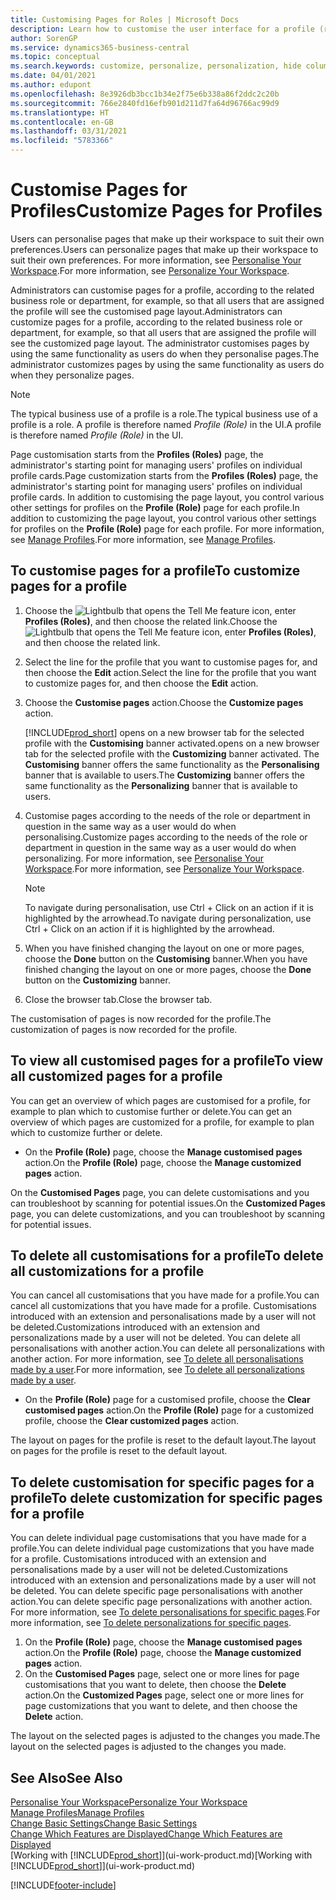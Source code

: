 ```yaml
---
title: Customising Pages for Roles | Microsoft Docs
description: Learn how to customise the user interface for a profile (role) so that all users assigned that role see a customised workspace.
author: SorenGP
ms.service: dynamics365-business-central
ms.topic: conceptual
ms.search.keywords: customize, personalize, personalization, hide columns, remove fields, move fields
ms.date: 04/01/2021
ms.author: edupont
ms.openlocfilehash: 8e3926db3bcc1b34e2f75e6b338a86f2ddc2c20b
ms.sourcegitcommit: 766e2840fd16efb901d211d7fa64d96766ac99d9
ms.translationtype: HT
ms.contentlocale: en-GB
ms.lasthandoff: 03/31/2021
ms.locfileid: "5783366"
---
```

# <a name="customize-pages-for-profiles"></a><span data-ttu-id="a96bc-103">Customise Pages for Profiles</span><span class="sxs-lookup"><span data-stu-id="a96bc-103">Customize Pages for Profiles</span></span>
<span data-ttu-id="a96bc-104">Users can personalise pages that make up their workspace to suit their own preferences.</span><span class="sxs-lookup"><span data-stu-id="a96bc-104">Users can personalize pages that make up their workspace to suit their own preferences.</span></span> <span data-ttu-id="a96bc-105">For more information, see [Personalise Your Workspace](ui-personalization-user.md).</span><span class="sxs-lookup"><span data-stu-id="a96bc-105">For more information, see [Personalize Your Workspace](ui-personalization-user.md).</span></span>

<span data-ttu-id="a96bc-106">Administrators can customise pages for a profile, according to the related business role or department, for example, so that all users that are assigned the profile will see the customised page layout.</span><span class="sxs-lookup"><span data-stu-id="a96bc-106">Administrators can customize pages for a profile, according to the related business role or department, for example, so that all users that are assigned the profile will see the customized page layout.</span></span> <span data-ttu-id="a96bc-107">The administrator customises pages by using the same functionality as users do when they personalise pages.</span><span class="sxs-lookup"><span data-stu-id="a96bc-107">The administrator customizes pages by using the same functionality as users do when they personalize pages.</span></span>

> [!NOTE]
> <span data-ttu-id="a96bc-108">The typical business use of a profile is a role.</span><span class="sxs-lookup"><span data-stu-id="a96bc-108">The typical business use of a profile is a role.</span></span> <span data-ttu-id="a96bc-109">A profile is therefore named *Profile (Role)* in the UI.</span><span class="sxs-lookup"><span data-stu-id="a96bc-109">A profile is therefore named *Profile (Role)* in the UI.</span></span>

<span data-ttu-id="a96bc-110">Page customisation starts from the **Profiles (Roles)** page, the administrator's starting point for managing users' profiles on individual profile cards.</span><span class="sxs-lookup"><span data-stu-id="a96bc-110">Page customization starts from the **Profiles (Roles)** page, the administrator's starting point for managing users' profiles on individual profile cards.</span></span> <span data-ttu-id="a96bc-111">In addition to customising the page layout, you control various other settings for profiles on the **Profile (Role)** page for each profile.</span><span class="sxs-lookup"><span data-stu-id="a96bc-111">In addition to customizing the page layout, you control various other settings for profiles on the **Profile (Role)** page for each profile.</span></span> <span data-ttu-id="a96bc-112">For more information, see [Manage Profiles](admin-users-profiles-roles.md).</span><span class="sxs-lookup"><span data-stu-id="a96bc-112">For more information, see [Manage Profiles](admin-users-profiles-roles.md).</span></span>

## <a name="to-customize-pages-for-a-profile"></a><span data-ttu-id="a96bc-113">To customise pages for a profile</span><span class="sxs-lookup"><span data-stu-id="a96bc-113">To customize pages for a profile</span></span>
1. <span data-ttu-id="a96bc-114">Choose the ![Lightbulb that opens the Tell Me feature](media/ui-search/search_small.png "Tell me what you want to do") icon, enter **Profiles (Roles)**, and then choose the related link.</span><span class="sxs-lookup"><span data-stu-id="a96bc-114">Choose the ![Lightbulb that opens the Tell Me feature](media/ui-search/search_small.png "Tell me what you want to do") icon, enter **Profiles (Roles)**, and then choose the related link.</span></span>
2. <span data-ttu-id="a96bc-115">Select the line for the profile that you want to customise pages for, and then choose the **Edit** action.</span><span class="sxs-lookup"><span data-stu-id="a96bc-115">Select the line for the profile that you want to customize pages for, and then choose the **Edit** action.</span></span>
3. <span data-ttu-id="a96bc-116">Choose the **Customise pages** action.</span><span class="sxs-lookup"><span data-stu-id="a96bc-116">Choose the **Customize pages** action.</span></span>

    [!INCLUDE[prod_short](includes/prod_short.md)] <span data-ttu-id="a96bc-117">opens on a new browser tab for the selected profile with the **Customising** banner activated.</span><span class="sxs-lookup"><span data-stu-id="a96bc-117">opens on a new browser tab for the selected profile with the **Customizing** banner activated.</span></span> <span data-ttu-id="a96bc-118">The **Customising** banner offers the same functionality as the **Personalising** banner that is available to users.</span><span class="sxs-lookup"><span data-stu-id="a96bc-118">The **Customizing** banner offers the same functionality as the **Personalizing** banner that is available to users.</span></span>

4. <span data-ttu-id="a96bc-119">Customise pages according to the needs of the role or department in question in the same way as a user would do when personalising.</span><span class="sxs-lookup"><span data-stu-id="a96bc-119">Customize pages according to the needs of the role or department in question in the same way as a user would do when personalizing.</span></span> <span data-ttu-id="a96bc-120">For more information, see [Personalise Your Workspace](ui-personalization-user.md).</span><span class="sxs-lookup"><span data-stu-id="a96bc-120">For more information, see [Personalize Your Workspace](ui-personalization-user.md).</span></span>

    > [!NOTE]
    > <span data-ttu-id="a96bc-121">To navigate during personalisation, use Ctrl + Click on an action if it is highlighted by the arrowhead.</span><span class="sxs-lookup"><span data-stu-id="a96bc-121">To navigate during personalization, use Ctrl + Click on an action if it is highlighted by the arrowhead.</span></span>

5. <span data-ttu-id="a96bc-122">When you have finished changing the layout on one or more pages, choose the **Done** button on the **Customising** banner.</span><span class="sxs-lookup"><span data-stu-id="a96bc-122">When you have finished changing the layout on one or more pages, choose the **Done** button on the **Customizing** banner.</span></span>
6. <span data-ttu-id="a96bc-123">Close the browser tab.</span><span class="sxs-lookup"><span data-stu-id="a96bc-123">Close the browser tab.</span></span>

<span data-ttu-id="a96bc-124">The customisation of pages is now recorded for the profile.</span><span class="sxs-lookup"><span data-stu-id="a96bc-124">The customization of pages is now recorded for the profile.</span></span>

## <a name="to-view-all-customized-pages-for-a-profile"></a><span data-ttu-id="a96bc-125">To view all customised pages for a profile</span><span class="sxs-lookup"><span data-stu-id="a96bc-125">To view all customized pages for a profile</span></span>

<span data-ttu-id="a96bc-126">You can get an overview of which pages are customised for a profile, for example to plan which to customise further or delete.</span><span class="sxs-lookup"><span data-stu-id="a96bc-126">You can get an overview of which pages are customized for a profile, for example to plan which to customize further or delete.</span></span>

- <span data-ttu-id="a96bc-127">On the **Profile (Role)** page, choose the **Manage customised pages** action.</span><span class="sxs-lookup"><span data-stu-id="a96bc-127">On the **Profile (Role)** page, choose the **Manage customized pages** action.</span></span>

<span data-ttu-id="a96bc-128">On the **Customised Pages** page, you can delete customisations and you can troubleshoot by scanning for potential issues.</span><span class="sxs-lookup"><span data-stu-id="a96bc-128">On the **Customized Pages** page, you can delete customizations, and you can troubleshoot by scanning for potential issues.</span></span>  

## <a name="to-delete-all-customizations-for-a-profile"></a><span data-ttu-id="a96bc-129">To delete all customisations for a profile</span><span class="sxs-lookup"><span data-stu-id="a96bc-129">To delete all customizations for a profile</span></span>
<span data-ttu-id="a96bc-130">You can cancel all customisations that you have made for a profile.</span><span class="sxs-lookup"><span data-stu-id="a96bc-130">You can cancel all customizations that you have made for a profile.</span></span> <span data-ttu-id="a96bc-131">Customisations introduced with an extension and personalisations made by a user will not be deleted.</span><span class="sxs-lookup"><span data-stu-id="a96bc-131">Customizations introduced with an extension and personalizations made by a user will not be deleted.</span></span> <span data-ttu-id="a96bc-132">You can delete all personalisations with another action.</span><span class="sxs-lookup"><span data-stu-id="a96bc-132">You can delete all personalizations with another action.</span></span> <span data-ttu-id="a96bc-133">For more information, see [To delete all personalisations made by a user](admin-users-profiles-roles.md#to-delete-all-personalizations-made-by-a-user).</span><span class="sxs-lookup"><span data-stu-id="a96bc-133">For more information, see [To delete all personalizations made by a user](admin-users-profiles-roles.md#to-delete-all-personalizations-made-by-a-user).</span></span>

- <span data-ttu-id="a96bc-134">On the **Profile (Role)** page for a customised profile, choose the **Clear customised pages** action.</span><span class="sxs-lookup"><span data-stu-id="a96bc-134">On the **Profile (Role)** page for a customized profile, choose the **Clear customized pages** action.</span></span>

<span data-ttu-id="a96bc-135">The layout on pages for the profile is reset to the default layout.</span><span class="sxs-lookup"><span data-stu-id="a96bc-135">The layout on pages for the profile is reset to the default layout.</span></span>  

## <a name="to-delete-customization-for-specific-pages-for-a-profile"></a><span data-ttu-id="a96bc-136">To delete customisation for specific pages for a profile</span><span class="sxs-lookup"><span data-stu-id="a96bc-136">To delete customization for specific pages for a profile</span></span>
<span data-ttu-id="a96bc-137">You can delete individual page customisations that you have made for a profile.</span><span class="sxs-lookup"><span data-stu-id="a96bc-137">You can delete individual page customizations that you have made for a profile.</span></span> <span data-ttu-id="a96bc-138">Customisations introduced with an extension and personalisations made by a user will not be deleted.</span><span class="sxs-lookup"><span data-stu-id="a96bc-138">Customizations introduced with an extension and personalizations made by a user will not be deleted.</span></span> <span data-ttu-id="a96bc-139">You can delete specific page personalisations with another action.</span><span class="sxs-lookup"><span data-stu-id="a96bc-139">You can delete specific page personalizations with another action.</span></span> <span data-ttu-id="a96bc-140">For more information, see [To delete personalisations for specific pages](admin-users-profiles-roles.md#to-delete-personalizations-for-specific-pages).</span><span class="sxs-lookup"><span data-stu-id="a96bc-140">For more information, see [To delete personalizations for specific pages](admin-users-profiles-roles.md#to-delete-personalizations-for-specific-pages).</span></span>

1. <span data-ttu-id="a96bc-141">On the **Profile (Role)** page, choose the **Manage customised pages** action.</span><span class="sxs-lookup"><span data-stu-id="a96bc-141">On the **Profile (Role)** page, choose the **Manage customized pages** action.</span></span>
2. <span data-ttu-id="a96bc-142">On the **Customised Pages** page, select one or more lines for page customisations that you want to delete, then choose the **Delete** action.</span><span class="sxs-lookup"><span data-stu-id="a96bc-142">On the **Customized Pages** page, select one or more lines for page customizations that you want to delete, and then choose the **Delete** action.</span></span>

<span data-ttu-id="a96bc-143">The layout on the selected pages is adjusted to the changes you made.</span><span class="sxs-lookup"><span data-stu-id="a96bc-143">The layout on the selected pages is adjusted to the changes you made.</span></span>

## <a name="see-also"></a><span data-ttu-id="a96bc-144">See Also</span><span class="sxs-lookup"><span data-stu-id="a96bc-144">See Also</span></span>

[<span data-ttu-id="a96bc-145">Personalise Your Workspace</span><span class="sxs-lookup"><span data-stu-id="a96bc-145">Personalize Your Workspace</span></span>](ui-personalization-user.md)  
[<span data-ttu-id="a96bc-146">Manage Profiles</span><span class="sxs-lookup"><span data-stu-id="a96bc-146">Manage Profiles</span></span>](admin-users-profiles-roles.md)  
[<span data-ttu-id="a96bc-147">Change Basic Settings</span><span class="sxs-lookup"><span data-stu-id="a96bc-147">Change Basic Settings</span></span>](ui-change-basic-settings.md)  
[<span data-ttu-id="a96bc-148">Change Which Features are Displayed</span><span class="sxs-lookup"><span data-stu-id="a96bc-148">Change Which Features are Displayed</span></span>](ui-experiences.md)  
<span data-ttu-id="a96bc-149">[Working with [!INCLUDE[prod_short](includes/prod_short.md)]](ui-work-product.md)</span><span class="sxs-lookup"><span data-stu-id="a96bc-149">[Working with [!INCLUDE[prod_short](includes/prod_short.md)]](ui-work-product.md)</span></span>  


[!INCLUDE[footer-include](includes/footer-banner.md)]